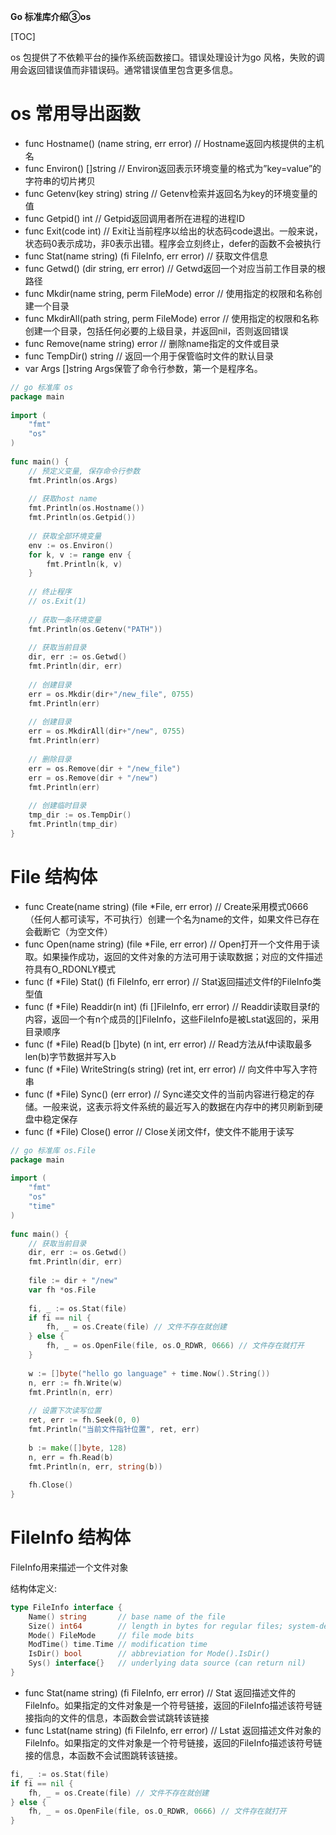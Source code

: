 **Go 标准库介绍③os**

[TOC]

os 包提供了不依赖平台的操作系统函数接口。错误处理设计为go 风格，失败的调用会返回错误值而非错误码。通常错误值里包含更多信息。

# os 常用导出函数

* func Hostname() (name string, err error) // Hostname返回内核提供的主机名
* func Environ() []string // Environ返回表示环境变量的格式为”key=value”的字符串的切片拷贝
* func Getenv(key string) string // Getenv检索并返回名为key的环境变量的值
* func Getpid() int // Getpid返回调用者所在进程的进程ID
* func Exit(code int) // Exit让当前程序以给出的状态码code退出。一般来说，状态码0表示成功，非0表示出错。程序会立刻终止，defer的函数不会被执行
* func Stat(name string) (fi FileInfo, err error) // 获取文件信息
* func Getwd() (dir string, err error) // Getwd返回一个对应当前工作目录的根路径
* func Mkdir(name string, perm FileMode) error // 使用指定的权限和名称创建一个目录
* func MkdirAll(path string, perm FileMode) error // 使用指定的权限和名称创建一个目录，包括任何必要的上级目录，并返回nil，否则返回错误
* func Remove(name string) error // 删除name指定的文件或目录
* func TempDir() string // 返回一个用于保管临时文件的默认目录
* var Args []string Args保管了命令行参数，第一个是程序名。

```go
// go 标准库 os
package main
 
import (
    "fmt"
    "os"
)
 
func main() {
    // 预定义变量, 保存命令行参数
    fmt.Println(os.Args)
 
    // 获取host name
    fmt.Println(os.Hostname())
    fmt.Println(os.Getpid())
 
    // 获取全部环境变量
    env := os.Environ()
    for k, v := range env {
        fmt.Println(k, v)
    }
 
    // 终止程序
    // os.Exit(1)
 
    // 获取一条环境变量
    fmt.Println(os.Getenv("PATH"))
 
    // 获取当前目录
    dir, err := os.Getwd()
    fmt.Println(dir, err)
 
    // 创建目录
    err = os.Mkdir(dir+"/new_file", 0755)
    fmt.Println(err)
 
    // 创建目录
    err = os.MkdirAll(dir+"/new", 0755)
    fmt.Println(err)
 
    // 删除目录
    err = os.Remove(dir + "/new_file")
    err = os.Remove(dir + "/new")
    fmt.Println(err)
 
    // 创建临时目录
    tmp_dir := os.TempDir()
    fmt.Println(tmp_dir)
}
```

# File 结构体

* func Create(name string) (file *File, err error) // Create采用模式0666（任何人都可读写，不可执行）创建一个名为name的文件，如果文件已存在会截断它（为空文件）
* func Open(name string) (file *File, err error) // Open打开一个文件用于读取。如果操作成功，返回的文件对象的方法可用于读取数据；对应的文件描述符具有O_RDONLY模式
* func (f *File) Stat() (fi FileInfo, err error) // Stat返回描述文件f的FileInfo类型值
* func (f *File) Readdir(n int) (fi []FileInfo, err error) // Readdir读取目录f的内容，返回一个有n个成员的[]FileInfo，这些FileInfo是被Lstat返回的，采用目录顺序
* func (f *File) Read(b []byte) (n int, err error) // Read方法从f中读取最多len(b)字节数据并写入b
* func (f *File) WriteString(s string) (ret int, err error) // 向文件中写入字符串
* func (f *File) Sync() (err error) // Sync递交文件的当前内容进行稳定的存储。一般来说，这表示将文件系统的最近写入的数据在内存中的拷贝刷新到硬盘中稳定保存
* func (f *File) Close() error // Close关闭文件f，使文件不能用于读写

```go
// go 标准库 os.File
package main
 
import (
    "fmt"
    "os"
    "time"
)
 
func main() {
    // 获取当前目录
    dir, err := os.Getwd()
    fmt.Println(dir, err)
 
    file := dir + "/new"
    var fh *os.File
 
    fi, _ := os.Stat(file)
    if fi == nil {
        fh, _ = os.Create(file) // 文件不存在就创建
    } else {
        fh, _ = os.OpenFile(file, os.O_RDWR, 0666) // 文件存在就打开
    }
 
    w := []byte("hello go language" + time.Now().String())
    n, err := fh.Write(w)
    fmt.Println(n, err)
 
    // 设置下次读写位置
    ret, err := fh.Seek(0, 0)
    fmt.Println("当前文件指针位置", ret, err)
 
    b := make([]byte, 128)
    n, err = fh.Read(b)
    fmt.Println(n, err, string(b))
 
    fh.Close()
}
```

# FileInfo 结构体

FileInfo用来描述一个文件对象

结构体定义:

```go
type FileInfo interface {
    Name() string       // base name of the file
    Size() int64        // length in bytes for regular files; system-dependent for others
    Mode() FileMode     // file mode bits
    ModTime() time.Time // modification time
    IsDir() bool        // abbreviation for Mode().IsDir()
    Sys() interface{}   // underlying data source (can return nil)
}
```
* func Stat(name string) (fi FileInfo, err error) // Stat 返回描述文件的FileInfo。如果指定的文件对象是一个符号链接，返回的FileInfo描述该符号链接指向的文件的信息，本函数会尝试跳转该链接
* func Lstat(name string) (fi FileInfo, err error) // Lstat 返回描述文件对象的FileInfo。如果指定的文件对象是一个符号链接，返回的FileInfo描述该符号链接的信息，本函数不会试图跳转该链接。

```go
fi, _ := os.Stat(file)
if fi == nil {
    fh, _ = os.Create(file) // 文件不存在就创建
} else {
    fh, _ = os.OpenFile(file, os.O_RDWR, 0666) // 文件存在就打开
}
```


